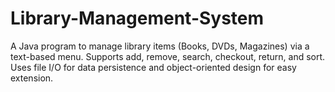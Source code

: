# Library-Management-System
A Java program to manage library items (Books, DVDs, Magazines) via a text-based menu. Supports add, remove, search, checkout, return, and sort. Uses file I/O for data persistence and object-oriented design for easy extension.
